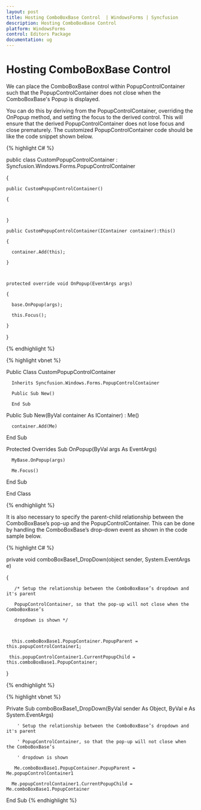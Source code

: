 ```yaml
---
layout: post
title: Hosting ComboBoxBase Control  | WindowsForms | Syncfusion
description: Hosting ComboBoxBase Control 
platform: WindowsForms
control: Editors Package
documentation: ug
---
```


# Hosting ComboBoxBase Control  

We can place the ComboBoxBase control within PopupControlContainer such that the PopupControlContainer does not close when the ComboBoxBase's Popup is displayed.

You can do this by deriving from the PopupControlContainer, overriding the OnPopup method, and setting the focus to the derived control. This will ensure that the derived PopupControlContainer does not lose focus and close prematurely. The customized PopupControlContainer code should be like the code snippet shown below.



{% highlight C# %}


public class CustomPopupControlContainer : Syncfusion.Windows.Forms.PopupControlContainer

{

    public CustomPopupControlContainer()

    {



    }

    public CustomPopupControlContainer(IContainer container):this()

    {

      container.Add(this);

    }



    protected override void OnPopup(EventArgs args)

    {

      base.OnPopup(args);

      this.Focus();

    } 

}

{% endhighlight %}




{% highlight vbnet %}


Public Class CustomPopupControlContainer

      Inherits Syncfusion.Windows.Forms.PopupControlContainer

      Public Sub New()

      End Sub

   Public  Sub New(ByVal container As IContainer) : Me()

      container.Add(Me)

   End Sub



   Protected Overrides Sub OnPopup(ByVal args As EventArgs)

      MyBase.OnPopup(args)

      Me.Focus()

   End Sub

End Class

{% endhighlight %}

It is also necessary to specify the parent-child relationship between the ComboBoxBase’s pop-up and the PopupControlContainer. This can be done by handling the ComboBoxBase’s drop-down event as shown in the code sample below.


{% highlight C# %}




private void comboBoxBase1_DropDown(object sender, System.EventArgs e)

 {

       /* Setup the relationship between the ComboBoxBase’s dropdown and it's parent         

       PopupControlContainer, so that the pop-up will not close when the ComboBoxBase’s     

       dropdown is shown */



      this.comboBoxBase1.PopupContainer.PopupParent = this.popupControlContainer1;

     this.popupControlContainer1.CurrentPopupChild = this.comboBoxBase1.PopupContainer;

 }

{% endhighlight %}


{% highlight vbnet %}



Private  Sub comboBoxBase1_DropDown(ByVal sender As Object, ByVal e As System.EventArgs)

        ' Setup the relationship between the ComboBoxBase’s dropdown and it's parent         

        ' PopupControlContainer, so that the pop-up will not close when the ComboBoxBase’s     

        ' dropdown is shown 

       Me.comboBoxBase1.PopupContainer.PopupParent = Me.popupControlContainer1

      Me.popupControlContainer1.CurrentPopupChild = Me.comboBoxBase1.PopupContainer

End Sub
{% endhighlight %}